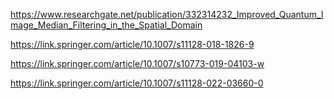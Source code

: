 
https://www.researchgate.net/publication/332314232_Improved_Quantum_Image_Median_Filtering_in_the_Spatial_Domain

https://link.springer.com/article/10.1007/s11128-018-1826-9

https://link.springer.com/article/10.1007/s10773-019-04103-w

https://link.springer.com/article/10.1007/s11128-022-03660-0
